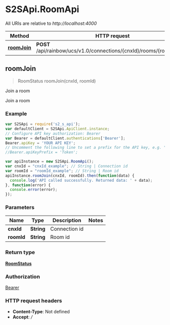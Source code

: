 # S2SApi.RoomApi

All URIs are relative to *http://localhost:4000*

Method | HTTP request | Description
------------- | ------------- | -------------
[**roomJoin**](RoomApi.md#roomJoin) | **POST** /api/rainbow/ucs/v1.0/connections/{cnxId}/rooms/{roomId}/join | Join a room



## roomJoin

> RoomStatus roomJoin(cnxId, roomId)

Join a room

Join a room

### Example

```javascript
var S2SApi = require('s2_s_api');
var defaultClient = S2SApi.ApiClient.instance;
// Configure API key authorization: Bearer
var Bearer = defaultClient.authentications['Bearer'];
Bearer.apiKey = 'YOUR API KEY';
// Uncomment the following line to set a prefix for the API key, e.g. "Token" (defaults to null)
//Bearer.apiKeyPrefix = 'Token';

var apiInstance = new S2SApi.RoomApi();
var cnxId = "cnxId_example"; // String | Connection id
var roomId = "roomId_example"; // String | Room id
apiInstance.roomJoin(cnxId, roomId).then(function(data) {
  console.log('API called successfully. Returned data: ' + data);
}, function(error) {
  console.error(error);
});

```

### Parameters



Name | Type | Description  | Notes
------------- | ------------- | ------------- | -------------
 **cnxId** | **String**| Connection id | 
 **roomId** | **String**| Room id | 

### Return type

[**RoomStatus**](RoomStatus.md)

### Authorization

[Bearer](../README.md#Bearer)

### HTTP request headers

- **Content-Type**: Not defined
- **Accept**: */*

